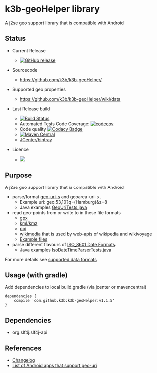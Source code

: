 # k3b-geoHelper library

A j2se geo support library that is compatible with Android

## Status

* Current Release 
  * [![GitHub release](https://img.shields.io/github/release/k3b/k3b-geoHelper.svg?maxAge=3600)](https://github.com/k3b/k3b-geoHelper/wiki/History)
* Sourcecode 
  * https://github.com/k3b/k3b-geoHelper/
* Supported geo properties
  * https://github.com/k3b/k3b-geoHelper/wiki/data
* Last Release build 
  * [![Build Status](https://travis-ci.org/k3b/k3b-geoHelper.svg?branch=master)](https://travis-ci.org/k3b/k3b-geoHelper)
  * Automated Tests Code Coverage: [![codecov](https://codecov.io/gh/k3b/k3b-geoHelper/branch/master/graph/badge.svg)](https://codecov.io/gh/k3b/k3b-geoHelper)
  * Code quality [![Codacy Badge](https://api.codacy.com/project/badge/Grade/0d3f1717026c429bb02c04ad8b7ed76d)](https://www.codacy.com/app/klaus3b-github/k3b-geoHelper?utm_source=github.com&amp;utm_medium=referral&amp;utm_content=k3b/k3b-geoHelper&amp;utm_campaign=Badge_Grade)
  * [![Maven Central](https://img.shields.io/maven-central/v/com.github.k3b/k3b-geoHelper.svg)](http://search.maven.org/#search|ga|1|k3b-geoHelper)
  * [JCenter/bintray](https://bintray.com/k3b/maven/k3b-geoHelper/view)
  
* Licence
  * [<img src="https://img.shields.io/github/license/k3b/k3b-geoHelper.svg"></img>](https://github.com/k3b/k3b-geoHelper/blob/master/LICENSE)

## Purpose

A j2se geo support library that is compatible with Android

* parse/format [geo-uri-s](https://github.com/k3b/k3b-geoHelper/wiki/data#geo) and geoarea-uri-s .
	* Example uri: geo:53,10?q=(Hamburg)&z=8
	* Java examples [GeoUriTests.java](https://github.com/k3b/k3b-geoHelper/blob/master/k3b-geoHelper/src/test/java/de/k3b/geo/io/GeoUriTests.java)
* read geo-points from or write to in these file formats
	* [gpx](https://github.com/k3b/k3b-geoHelper/wiki/data#gpx)
	* [kml/kmz](https://github.com/k3b/k3b-geoHelper/wiki/data#kml)
	* [poi](https://github.com/k3b/k3b-geoHelper/wiki/data#poi)
	* [wikimedia](https://github.com/k3b/k3b-geoHelper/wiki/data#wikimedia) that is used by web-apis of wikipedia and wikivoyage
	* [Example files](https://github.com/k3b/k3b-geoHelper/blob/master/k3b-geoHelper/src/test/resources/de/k3b/geo/io/regressionTests/)
* parse different flavours of [ISO_8601 Date Formats](https://en.wikipedia.org/wiki/ISO_8601). 
	* Java examples [IsoDateTimeParserTests.java](https://github.com/k3b/k3b-geoHelper/blob/master/k3b-geoHelper/src/test/java/de/k3b/util/IsoDateTimeParserTests.java)

For more details see [supported data formats](https://github.com/k3b/k3b-geoHelper/wiki/data)

## Usage (with gradle) ##

Add dependencies to local build.gradle (via jcenter or mavencentral)

	dependencies {
		compile 'com.github.k3b:k3b-geoHelper:v1.1.5'
	}

## Dependencies ##

* org.slf4j:slf4j-api

## References ##

* [Changelog](https://github.com/k3b/k3b-geoHelper/wiki/History)
* [List of Android apps that support geo-uri](https://github.com/k3b/k3b-geoHelper/wiki/Android-Geo-aware-apps)
